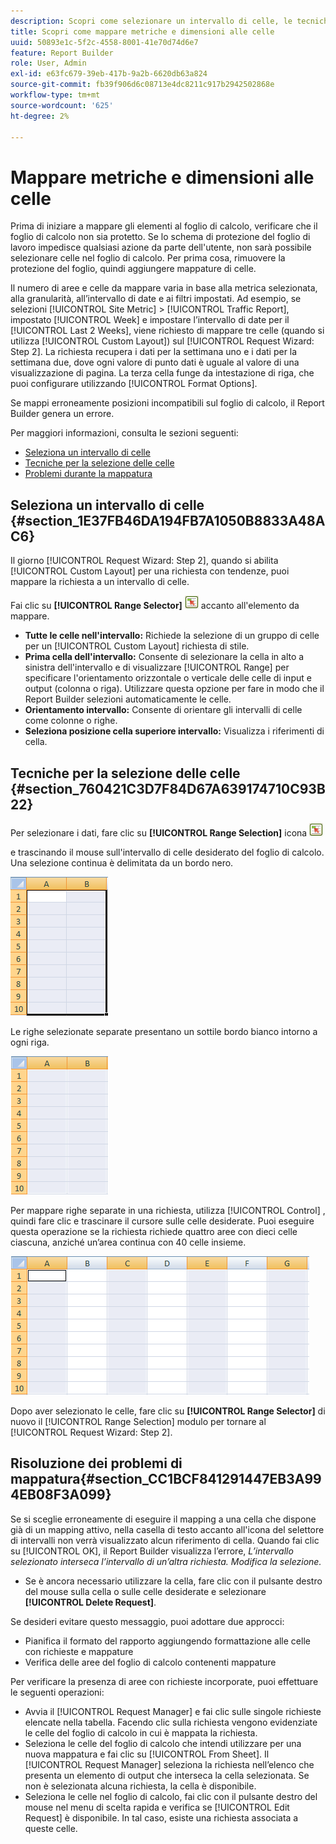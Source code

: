 ```yaml
---
description: Scopri come selezionare un intervallo di celle, le tecniche di selezione delle celle e la risoluzione dei problemi di mappatura.
title: Scopri come mappare metriche e dimensioni alle celle
uuid: 50893e1c-5f2c-4558-8001-41e70d74d6e7
feature: Report Builder
role: User, Admin
exl-id: e63fc679-39eb-417b-9a2b-6620db63a824
source-git-commit: fb39f906d6c08713e4dc8211c917b2942502868e
workflow-type: tm+mt
source-wordcount: '625'
ht-degree: 2%

---
```


# Mappare metriche e dimensioni alle celle

Prima di iniziare a mappare gli elementi al foglio di calcolo, verificare che il foglio di calcolo non sia protetto. Se lo schema di protezione del foglio di lavoro impedisce qualsiasi azione da parte dell&#39;utente, non sarà possibile selezionare celle nel foglio di calcolo. Per prima cosa, rimuovere la protezione del foglio, quindi aggiungere mappature di celle.

Il numero di aree e celle da mappare varia in base alla metrica selezionata, alla granularità, all’intervallo di date e ai filtri impostati. Ad esempio, se selezioni [!UICONTROL Site Metric] > [!UICONTROL Traffic Report], impostato [!UICONTROL Week] e impostare l’intervallo di date per il [!UICONTROL Last 2 Weeks], viene richiesto di mappare tre celle (quando si utilizza [!UICONTROL Custom Layout]) sul [!UICONTROL Request Wizard: Step 2]. La richiesta recupera i dati per la settimana uno e i dati per la settimana due, dove ogni valore di punto dati è uguale al valore di una visualizzazione di pagina. La terza cella funge da intestazione di riga, che puoi configurare utilizzando [!UICONTROL Format Options].

Se mappi erroneamente posizioni incompatibili sul foglio di calcolo, il Report Builder genera un errore.

Per maggiori informazioni, consulta le sezioni seguenti:

* [Seleziona un intervallo di celle](/help/analyze/report-builder/layout/map-metrics-and-dimensions-to-cells.md#section_1E37FB46DA194FB7A1050B8833A48AC6)
* [Tecniche per la selezione delle celle](/help/analyze/report-builder/layout/map-metrics-and-dimensions-to-cells.md#section_760421C3D7F84D67A639174710C93B22)
* [Problemi durante la mappatura](/help/analyze/report-builder/layout/map-metrics-and-dimensions-to-cells.md#section_CC1BCF841291447EB3A994EB08F3A099)

## Seleziona un intervallo di celle {#section_1E37FB46DA194FB7A1050B8833A48AC6}

Il giorno [!UICONTROL Request Wizard: Step 2], quando si abilita [!UICONTROL Custom Layout] per una richiesta con tendenze, puoi mappare la richiesta a un intervallo di celle.

Fai clic su **[!UICONTROL Range Selector]** ![select_cell_icon.png](assets/select_cell_icon.png) accanto all&#39;elemento da mappare.

* **Tutte le celle nell&#39;intervallo:** Richiede la selezione di un gruppo di celle per un [!UICONTROL Custom Layout] richiesta di stile.
* **Prima cella dell&#39;intervallo:** Consente di selezionare la cella in alto a sinistra dell&#39;intervallo e di visualizzare [!UICONTROL Range] per specificare l&#39;orientamento orizzontale o verticale delle celle di input e output (colonna o riga). Utilizzare questa opzione per fare in modo che il Report Builder selezioni automaticamente le celle.
* **Orientamento intervallo:** Consente di orientare gli intervalli di celle come colonne o righe.
* **Seleziona posizione cella superiore intervallo:** Visualizza i riferimenti di cella.

## Tecniche per la selezione delle celle {#section_760421C3D7F84D67A639174710C93B22}

Per selezionare i dati, fare clic su **[!UICONTROL Range Selection]** icona  ![select_cell_icon.png](assets/select_cell_icon.png)

e trascinando il mouse sull&#39;intervallo di celle desiderato del foglio di calcolo. Una selezione continua è delimitata da un bordo nero.

![](assets/twenty_cells.gif)

Le righe selezionate separate presentano un sottile bordo bianco intorno a ogni riga.

![](assets/twoXten_cells_highlighted.gif)

Per mappare righe separate in una richiesta, utilizza [!UICONTROL Control] , quindi fare clic e trascinare il cursore sulle celle desiderate. Puoi eseguire questa operazione se la richiesta richiede quattro aree con dieci celle ciascuna, anziché un’area continua con 40 celle insieme.

![](assets/map4.png)

Dopo aver selezionato le celle, fare clic su **[!UICONTROL Range Selector]** di nuovo il [!UICONTROL Range Selection] modulo per tornare al [!UICONTROL Request Wizard: Step 2].

## Risoluzione dei problemi di mappatura{#section_CC1BCF841291447EB3A994EB08F3A099}

Se si sceglie erroneamente di eseguire il mapping a una cella che dispone già di un mapping attivo, nella casella di testo accanto all&#39;icona del selettore di intervalli non verrà visualizzato alcun riferimento di cella. Quando fai clic su [!UICONTROL OK], il Report Builder visualizza l’errore, *L’intervallo selezionato interseca l’intervallo di un’altra richiesta. Modifica la selezione.*

* Se è ancora necessario utilizzare la cella, fare clic con il pulsante destro del mouse sulla cella o sulle celle desiderate e selezionare **[!UICONTROL Delete Request]**.

Se desideri evitare questo messaggio, puoi adottare due approcci:

* Pianifica il formato del rapporto aggiungendo formattazione alle celle con richieste e mappature
* Verifica delle aree del foglio di calcolo contenenti mappature

Per verificare la presenza di aree con richieste incorporate, puoi effettuare le seguenti operazioni:

* Avvia il [!UICONTROL Request Manager] e fai clic sulle singole richieste elencate nella tabella. Facendo clic sulla richiesta vengono evidenziate le celle del foglio di calcolo in cui è mappata la richiesta.
* Seleziona le celle del foglio di calcolo che intendi utilizzare per una nuova mappatura e fai clic su [!UICONTROL From Sheet]. Il [!UICONTROL Request Manager] seleziona la richiesta nell’elenco che presenta un elemento di output che interseca la cella selezionata. Se non è selezionata alcuna richiesta, la cella è disponibile.
* Seleziona le celle nel foglio di calcolo, fai clic con il pulsante destro del mouse nel menu di scelta rapida e verifica se [!UICONTROL Edit Request] è disponibile. In tal caso, esiste una richiesta associata a queste celle.
